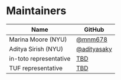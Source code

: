# Maintainers

| Name                       | GitHub          |
|----------------------------|-----------------|
| Marina Moore (NYU)         | [@mnm678](https://github.com/mnm678) |
| Aditya Sirish (NYU)        | [@adityasaky](https://github.com/adityasaky) |
| in-toto representative     | [TBD](TBD) |
| TUF representative         | [TBD](TBD) |

